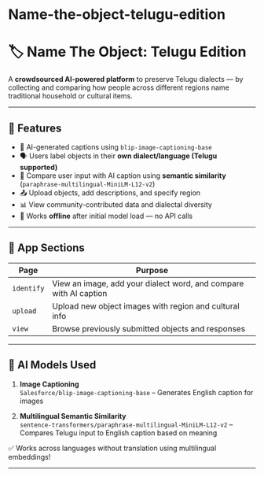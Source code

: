 # Name-the-object-telugu-edition
# 🏷️ Name The Object: Telugu Edition

A **crowdsourced AI-powered platform** to preserve Telugu dialects — by collecting and comparing how people across different regions name traditional household or cultural items.

---

## 🌟 Features

- 🧠 AI-generated captions using `blip-image-captioning-base`
- 🗣️ Users label objects in their **own dialect/language (Telugu supported)**
- 🤖 Compare user input with AI caption using **semantic similarity** (`paraphrase-multilingual-MiniLM-L12-v2`)
- 📤 Upload objects, add descriptions, and specify region
- 📊 View community-contributed data and dialectal diversity
- 💾 Works **offline** after initial model load — no API calls

---

## 📂 App Sections

| Page      | Purpose                                                                 |
|-----------|-------------------------------------------------------------------------|
| `identify` | View an image, add your dialect word, and compare with AI caption      |
| `upload`   | Upload new object images with region and cultural info                 |
| `view`     | Browse previously submitted objects and responses                      |

---

## 🧠 AI Models Used

1. **Image Captioning**  
   `Salesforce/blip-image-captioning-base` – Generates English caption for images

2. **Multilingual Semantic Similarity**  
   `sentence-transformers/paraphrase-multilingual-MiniLM-L12-v2` – Compares Telugu input to English caption based on meaning

✅ Works across languages without translation using multilingual embeddings!

---


